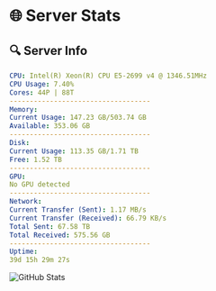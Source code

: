 # 🌐 Server Stats
## 🔍 Server Info
```yaml
CPU: Intel(R) Xeon(R) CPU E5-2699 v4 @ 1346.51MHz
CPU Usage: 7.40%
Cores: 44P | 88T
-----------------------------------
Memory:
Current Usage: 147.23 GB/503.74 GB
Available: 353.06 GB
-----------------------------------
Disk:
Current Usage: 113.35 GB/1.71 TB
Free: 1.52 TB
-----------------------------------
GPU:
No GPU detected
-----------------------------------
Network:
Current Transfer (Sent): 1.17 MB/s
Current Transfer (Received): 66.79 KB/s
Total Sent: 67.58 TB
Total Received: 575.56 GB
-----------------------------------
Uptime:
39d 15h 29m 27s
```
![GitHub Stats](https://img.shields.io/badge/Updated-2025-04-16_12:52:16-blue)
